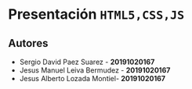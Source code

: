 #  Presentación `HTML5,CSS,JS`

## Autores

- Sergio David Paez Suarez - **20191020167**
- Jesus Manuel Leiva Bermudez -  **20191020167**
- Jesus Alberto Lozada Montiel-  **20191020167**